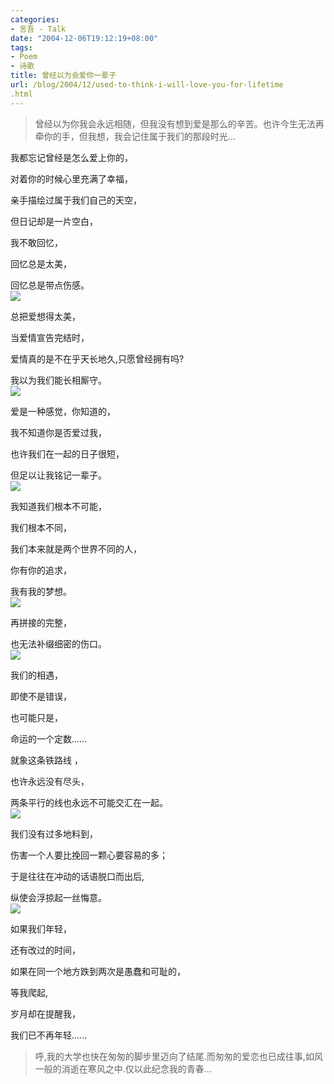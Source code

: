 ```yaml
---
categories:
- 言吾 - Talk
date: "2004-12-06T19:12:19+08:00"
tags:
- Poem
- 诗歌
title: 曾经以为会爱你一辈子
url: /blog/2004/12/used-to-think-i-will-love-you-for-lifetime
.html
---
```


> 曾经以为你我会永远相随，但我没有想到爱是那么的辛苦。也许今生无法再牵你的手，但我想，我会记住属于我们的那段时光...

我都忘记曾经是怎么爱上你的，  
  
对着你的时候心里充满了幸福，  
  
亲手描绘过属于我们自己的天空，  
  
但日记却是一片空白，  
  
我不敢回忆，  
  
回忆总是太美，  
  
回忆总是带点伤感。  
![](http://photo.sohu.com/20041206/Img223349453.jpg)  
  
总把爱想得太美，  
  
当爱情宣告完结时，  
  
爱情真的是不在乎天长地久,只愿曾经拥有吗?  
  
我以为我们能长相厮守。  
![](http://photo.sohu.com/20041206/Img223349454.jpg)  
  
爱是一种感觉，你知道的，  
  
我不知道你是否爱过我，  
  
也许我们在一起的日子很短，  
  
但足以让我铭记一辈子。  
![](http://photo.sohu.com/20041206/Img223349455.jpg)  
  
我知道我们根本不可能，  
  
我们根本不同，  
  
我们本来就是两个世界不同的人，  
  
你有你的追求，  
  
我有我的梦想。  
![](http://photo.sohu.com/20041206/Img223349456.jpg)  
  
再拼接的完整，  
  
也无法补缀细密的伤口。  
![](http://photo.sohu.com/20041206/Img223349457.jpg)  
  
我们的相遇，  
  
即使不是错误，  
  
也可能只是，  
  
命运的一个定数......  
  
就象这条铁路线 ，  
  
也许永远没有尽头，  
  
两条平行的线也永远不可能交汇在一起。  
![](http://photo.sohu.com/20041206/Img223349458.jpg)  
  
我们没有过多地料到，  
  
伤害一个人要比挽回一颗心要容易的多；  
  
于是往往在冲动的话语脱口而出后,  
  
纵使会浮掠起一丝悔意。  
![](http://photo.sohu.com/20041206/Img223349459.jpg)  
  
如果我们年轻，  
  
还有改过的时间，  
  
如果在同一个地方跌到两次是愚蠢和可耻的，  
  
等我爬起,  
  
岁月却在提醒我，  
  
我们已不再年轻...... 
 
> 呼,我的大学也快在匆匆的脚步里迈向了结尾.而匆匆的爱恋也已成往事,如风一般的消逝在寒风之中.仅以此纪念我的青春...
